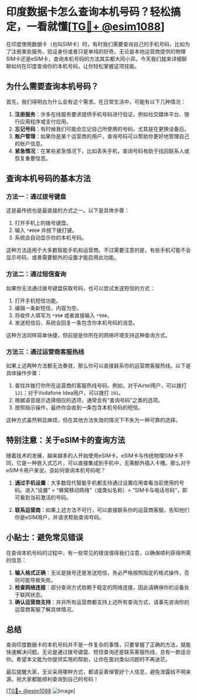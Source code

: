 # 印度数据卡怎么查询本机号码？轻松搞定，一看就懂[[TG💪+ @esim1088](https://t.me/s/esim1088)]

在印度使用数据卡（也叫SIM卡）时，有时我们需要查询自己的手机号码，比如为了注册某些服务、验证身份或者只是单纯的好奇。无论是本地运营商提供的物理SIM卡还是eSIM卡，查询本机号码的方法其实都大同小异。今天我们就来详细聊聊如何在印度查询你的本机号码，让你轻松掌握这项技能。

## 为什么需要查询本机号码？

首先，我们得明白为什么会有这个需求。在日常生活中，可能有以下几种情况：

1. **注册服务**：许多在线服务要求提供手机号码进行验证，例如社交媒体平台、银行应用程序或支付应用。
2. **忘记号码**：有时候我们可能会忘记自己所使用的号码，尤其是在更换设备后。
3. **账户管理**：如果你是某个运营商的用户，查询号码可以帮助你更好地管理自己的账户信息。
4. **紧急情况**：在某些紧急情况下，比如丢失手机，查询号码有助于找回联系人或恢复重要信息。

## 查询本机号码的基本方法

### 方法一：通过拨号键盘

这是最传统也是最直接的方式之一。以下是具体步骤：

1. 打开手机上的拨号键盘。
2. 输入 `*#06#` 并按下拨打键。
3. 系统会自动显示你的本机号码。

这种方法适用于大多数智能手机和运营商。不过需要注意的是，有些手机可能不会显示号码，或者需要额外的设置才能启用此功能。

### 方法二：通过短信查询

如果你无法通过拨号键盘获取号码，也可以尝试发送短信的方式：

1. 打开手机短信功能。
2. 编辑一条新短信，内容为空。
3. 将收件人填写为 `*99#` 或者直接输入 `*99#`。
4. 发送短信后，系统会回复一条包含你本机号码的消息。

这种方法同样简单快捷，但前提是你所在的网络环境支持这种查询方式。

### 方法三：通过运营商客服热线

如果上述两种方法都无法奏效，那么你可以直接联系你的运营商客服热线。以下是具体操作步骤：

1. 查找并拨打你所在运营商的客服热线号码。例如，对于Airtel用户，可以拨打 `121`；对于Vodafone Idea用户，可以拨打 `191`。
2. 根据语音提示选择相应的选项，通常会有“查询号码”之类的选项。
3. 按照指示操作，最终你会收到一条包含本机号码的短信。

这种方式虽然稍显麻烦，但在其他方法失效的情况下不失为一种可靠的选择。

## 特别注意：关于eSIM卡的查询方法

随着技术的发展，越来越多的人开始使用eSIM卡。eSIM卡与传统物理SIM卡不同，它是一种嵌入式芯片，可以直接集成到手机中，无需额外插入卡槽。那么对于eSIM卡用户来说，该如何查询本机号码呢？

1. **通过手机设置**：大多数现代智能手机都支持通过设置应用查看当前使用的号码。进入“设置” > “蜂窝移动网络”（或类似名称）> “SIM卡与电话号码”，即可看到当前激活的号码。
   
2. **联系运营商**：如果上述方法不可行，可以直接联系你的运营商客服，告知他们你是eSIM用户，并请求帮助查询号码。

## 小贴士：避免常见错误

在查询本机号码的过程中，有一些常见的错误值得我们注意，以确保顺利获得所需的信息：

1. **输入格式正确**：无论是拨号还是发送短信，务必严格按照指定的格式操作，否则可能导致失败。
2. **检查网络连接**：部分查询方式依赖于稳定的网络连接，因此请确保你的设备处于联网状态。
3. **确认运营商支持**：并非所有运营商都支持上述所有查询方式，请事先咨询你的运营商客服了解具体情况。

## 总结

查询印度数据卡的本机号码并不是一件复杂的事情，只要掌握了正确的方法，就能快速解决问题。无论是通过拨号键盘、短信查询还是联系客服热线，总有一款适合你。希望本文能为你提供实用的帮助，让你在面对类似问题时不再迷茫。

最后提醒大家，无论采用哪种方式，都请妥善保管好个人信息，避免泄露给不明来源。祝大家都能顺利查询到自己的号码！

[[TG💪+ @esim1088](https://t.me/s/esim1088) ![Image](https://i.postimg.cc/4NQfJmqS/Snipaste-2025-05-13-00-14-12.png)]